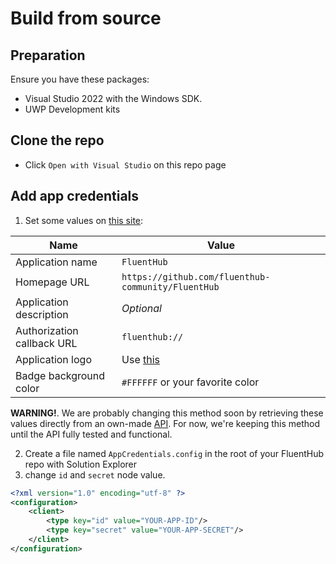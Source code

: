 # Build from source

## Preparation

Ensure you have these packages:

- Visual Studio 2022 with the Windows SDK.
- UWP Development kits

## Clone the repo

- Click `Open with Visual Studio` on this repo page

## Add app credentials

1. Set some values on [this site](https://github.com/settings/applications/new):

Name|Value
---|---
Application name|`FluentHub`<br/>
Homepage URL|`https://github.com/fluenthub-community/FluentHub`<br/>
Application description|*Optional*<br/>
Authorization callback URL|`fluenthub://`<br/>
Application logo|Use [this](https://github.com/fluenthub-community/FluentHub/blob/main/src/FluentHub/Assets/AppTiles/StoreLogo.scale-400.png)<br/>
Badge background color|`#FFFFFF` or your favorite color<br/>

**WARNING!**. We are probably changing this method soon by retrieving these values directly from an own-made [API](https://github.com/fluenthub-community/FluentHub_CredentialsAPI). For now, we're keeping this method until the API fully tested and functional.

2. Create a file named `AppCredentials.config` in the root of your FluentHub repo with Solution Explorer
3. change `id` and `secret` node value.

```xml
<?xml version="1.0" encoding="utf-8" ?>
<configuration>
    <client>
        <type key="id" value="YOUR-APP-ID"/>
        <type key="secret" value="YOUR-APP-SECRET"/>
    </client>
</configuration>
```
